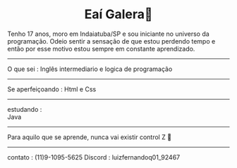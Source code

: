 <h1 align="center"> Eaí Galera👋  </h1>

  Tenho 17 anos, moro em Indaiatuba/SP e sou iniciante no universo da programação.
Odeio sentir a sensação de que estou perdendo tempo e então por esse motivo estou sempre em constante aprendizado. 
_________________
O que sei : 
Inglês intermediario e
logica de programação 
_________________
Se aperfeiçoando : 
Html e
Css 
_________________ 
estudando : <br>
Java </br>

_________________
Para aquilo que se aprende, nunca vai existir control Z 💓
_________________
contato : (11)9-1095-5625 
Discord : luizfernandoq01_92467 
